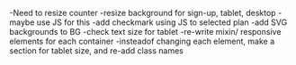 -Need to resize counter
-resize background for sign-up, tablet, desktop
    -maybe use JS for this
-add checkmark using JS to selected plan
-add SVG backgrounds to BG
-check text size for tablet
-re-write mixin/ responsive elements for each container
    -insteadof changing each element, make a section for tablet size, and re-add class names
